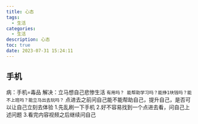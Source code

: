 ```yaml
---
title: 心态
tags:
  - 生活
categories:
  - 生活
description: 心态
toc: true
date: 2023-07-31 15:24:11
---
```


## 手机
病：手机=毒品
解决：立马想自己悲惨生活
`有用吗？ 能帮助学习吗？能挣1块钱吗？能不上班吗？能立马出去玩吗？`
点进去之前问自己能不能帮助自己，提升自己，是否可以让自己立刻去体验
1.先乱刷一下手机
2.好不容易找到一个点进去看，问自己上述问题
3.看完内容视频之后继续问自己 